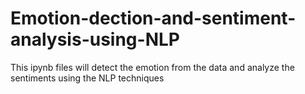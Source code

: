 # Emotion-dection-and-sentiment-analysis-using-NLP
 This ipynb files will detect the emotion from the data and analyze the sentiments using the NLP techniques
